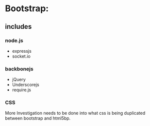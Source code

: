 # Bootstrap:

## includes

### node.js
* expressjs
* socket.io

### backbonejs
- jQuery
- Underscorejs
- require.js


### CSS
More Investigation needs to be done into what css is being duplicated between bootstrap and html5bp.